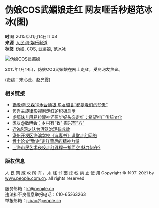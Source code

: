 # 伪娘COS武媚娘走红 网友咂舌秒超范冰冰(图)

**时间**: 2015年01月14日11:08  
**来源**: [人民网-娱乐频道](http://ent.people.com.cn/)  
**标签**: 伪娘, COS, 武媚娘, 范冰冰

![伪娘COS武媚娘](http://www.people.com.cn/mediafile/pic/20150114/82/14859275896388392698.jpg)

2015年1月14日，伪娘COS武媚娘在网上走红，受到网友热议。

(责编：宋心蕊、赵光霞)

### 相关链接

- [曹缘/陈艾森10米台摘银 网友留言“都是我们的骄傲”](http://ent.people.com.cn/n1/2021/0726/c1012-32170267.html)
- [优秀主旋律影视剧走红的积极启示](http://ent.people.com.cn/n1/2021/0705/c1012-32148531.html)
- [成都妹儿用易拉罐神还原华妃头饰走红：希望推广传统文化](http://sc.people.com.cn/n2/2021/0527/c379471-34746660.html)
- [网友@数博会：乡村有“数” 振兴有“方”](http://gz.people.com.cn/n2/2021/0519/c400633-34732742.html)
- [近9成网友认为酒驾治理有成效](http://society.people.com.cn/n1/2021/0430/c1008-32092736.html)
- [漳州开发区海滨学校《与妻书》课堂走红网络](http://fj.people.com.cn/n2/2021/0429/c181466-34702079.html)
- [博士论文“致谢”走红背后的精神力量](http://js.people.com.cn/n2/2021/0419/c360299-34683092.html)
- [上海市民艺术夜校走红课程一抢而空,魅力何在?](http://sh.people.com.cn/n2/2021/0419/c350122-34682516.html)

### 版权信息

人 民 网 版 权 所 有 ，未 经 书 面 授 权 禁 止 使 用 Copyright © 1997-2021 by www.people.com.cn. all rights reserved

服务邮箱：[kf@people.cn](mailto:kf@people.cn)   
违法和不良信息举报电话：010-65363263   
举报邮箱：[jubao@people.cn](mailto:jubao@people.cn)
<!-- tcd_original_link http://media.people.com.cn/n/2015/0114/c14677-26383718-14.html -->
